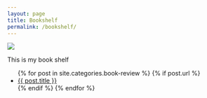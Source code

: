 ```yaml
---
layout: page
title: Bookshelf
permalink: /bookshelf/
---
```


<img src="{{site.baseurl}}/assets/img/books.png">

This is my book shelf

<ul>
  {% for post in site.categories.book-review %}
    {% if post.url %}
        <li><a href="{{ post.url }}">{{ post.title }}</a></li>
    {% endif %}
  {% endfor %}
</ul>
